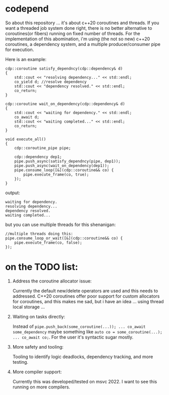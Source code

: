 
# codepend

So about this repository ... it's about c++20 coroutines and threads. If you want a threaded job system done right, there is no better alternative to coroutines(or fibers) running on fixed number of threads. For the implementation of this abomination, i'm using (the not so new) c++20 coroutines, a dependency system, and a multiple producer/consumer pipe for execution.

Here is an example:
```
cdp::coroutine satisfy_dependncy(cdp::dependency& d)
{
	std::cout << "resolving dependency..." << std::endl;
	co_yield d; //resolve dependency
	std::cout << "dependency resolved." << std::endl;
	co_return;
}

cdp::coroutine wait_on_dependency(cdp::dependency& d)
{
	std::cout << "waiting for dependency." << std::endl;
	co_await d;
	std::cout << "waiting completed..." << std::endl;
	co_return;
}

void execute_all()
{
	cdp::coroutine_pipe pipe;

	cdp::dependency dep1;
	pipe.push_async(satisfy_dependncy(pipe, dep1));
	pipe.push_async(wait_on_dependency(dep1));
	pipe.consume_loop([&](cdp::coroutine&& co) {
		pipe.execute_frame(co, true);
	});
}

```
output:
```
waiting for dependency.
resolving dependency...
dependency resolved.
waiting completed...
```

but you can use multiple threads for this shenanigan:
```
//multiple threads doing this:
pipe.consume_loop_or_wait([&](cdp::coroutine&& co) {
	pipe.execute_frame(co, false);
});
```

# on the TODO list:

1. Address the coroutine allocator issue:
	
	Currently the default new/delete operators are used and this needs to addressed. C++20 coroutines offer poor support for custom allocators for coroutines, and this makes me sad, but i have an idea ... using thread local storage ...

2. Waiting on tasks directly:

	Instead of `pipe.push_back(some_coroutine(...)); ... co_await some_dependency` maybe something like `auto co = some_coroutine(...); ... co_await co;`. For the user it's syntactic sugar mostly.

3. More safety and tooling:

	Tooling to identify logic deadlocks, dependency tracking, and more testing.

4. More compiler support:
	
	Currently this was developed/tested on msvc 2022. I want to see this running on more compilers.

